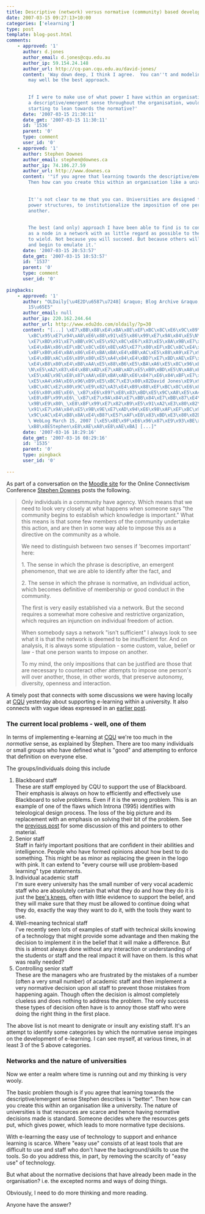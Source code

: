 ```yaml
---
title: Descriptive (network) versus normative (community) based development of e-learning in organisations
date: 2007-03-15 09:27:13+10:00
categories: ['elearning']
type: post
template: blog-post.html
comments:
    - approved: '1'
      author: d.jones
      author_email: d.jones@cqu.edu.au
      author_ip: 59.154.24.148
      author_url: http://cq-pan.cqu.edu.au/david-jones/
      content: 'Way down deep, I think I agree.  You can''t and modeling the behaviour
        may well be the best approach.
    
    
        If I were to make use of what power I have within an organisation to impose/encourage
        a descriptive/emergent sense throughout the organisation, would that mean I''m
        starting to lean towards the normative?'
      date: '2007-03-15 21:30:11'
      date_gmt: '2007-03-15 11:30:11'
      id: '1536'
      parent: '0'
      type: comment
      user_id: '0'
    - approved: '1'
      author: Stephen Downes
      author_email: stephen@downes.ca
      author_ip: 74.106.27.59
      author_url: http://www.downes.ca
      content: '"if you agree that learning towards the descriptive/emergent sense ...
        Then how can you create this within an organisation like a university."
    
    
        It''s not clear to me that you can. Universities are designed to preserve existing
        power structures, to institutionalize the imposition of one person''s will over
        another.
    
    
        The best (and only) approach I have been able to find is to conduct *oneself*
        as a node in a network with as little regard as possible to the power others purport
        to wield. Not because you will succeed. But because others will see your freedom
        and begin to emulate it.'
      date: '2007-03-15 20:53:57'
      date_gmt: '2007-03-15 10:53:57'
      id: '1537'
      parent: '0'
      type: comment
      user_id: '0'
    
pingbacks:
    - approved: '1'
      author: "OLDaily[\u4E2D\u6587\u7248] &raquo; Blog Archive &raquo; 2007\u5E743\u6708\
        15\u65E5"
      author_email: null
      author_ip: 220.162.244.64
      author_url: http://www.edu2do.com/oldaily/?p=30
      content: "[...] \xE7\xBB\x88\xE4\xBA\x8E\xEF\xBC\x8C\xE6\x9C\x89\xE4\xBA\xBA\xE5\
        \xBC\x95\xE7\x94\xA8\xE6\x88\x91\xE5\x86\x99\xE7\x9A\x84\xE5\N\xB3\xE4\xBA\x8E\
        \xE7\xBD\x91\xE7\xBB\x9C\xE5\x92\x8C\xE6?\x83\xE5\x8A\x9B\xE7\x9A\x84\xE8\xB4\xB4\
        \xE4\xBA\x86\xEF\xBC\x8C\xE6\x8E\xA5\xE7?\x80\xEF\xBC\x8C\xE4\xBB\x96\xE6??\xE8\
        \xBF\xB0\xE4\xBA\x86\xE4\xBA\xBA\xE4\xBB\xAC\xE5\x88\xA9\xE7\x94\xA8\xE4\xBB\x96\
        \xE4\xBB\xAC\xE6\x89\x80\xE5\xA4\x84\xE4\xBD?\xE7\xBD\xAE\xEF\xBC\x8C\xE5\x9C\xA8\
        \xE4\xB8\x80\xE4\xB8\xAA\xE5\x88\xB6\xE5\xBA\xA6\xE5\x8C\x96\xE7\x9A\x84\xE6\x83\
        \N\xE5\xA2\x83\xE4\xB8\xAD\xE7\xAB\xAD\xE5\xB0\xBD\xE5\N\xA8\xE5\x8A\x9B\xE8?\xBD\
        \xE5\xAE\x9E\xE8\x87\xAA\xE8\xBA\xAB\xE6\x84?\xE6\x84\xBF\xE7\x9A\x84\xE8\xAE\xB8\
        \xE5\xA4\x9A\xE6\x96\xB9\xE5\xBC?\xE3\x80\x82David Jones\xE9\x97\xAE\xE9?\x93\xEF\
        \xBC\x8C\xE2\x80\x9C\xE9\x82\xA3\xE4\xB9\x88\xEF\xBC\x8C\xE6\x88\x91\xE4\xBB\xAC\
        \xE6\x80\x8E\xE6\_\xB7\xE6\x89?\xE8\x83\xBD\xE5\x9C\xA8\xE5\xA4\xA7\xE5\xAD\xA6\
        \xE8\xBF\x99\xE6\_\xB7\xE7\x9A\x84\xE7\xBB\x84\xE7\xBB\x87\xE4\xB8\xAD\xE5\x88\
        \x9B\xE9\x80\_\xE8\xBF\x99\xE7\x82\xB9\xE5\x91\xA2\xE3\x80\x82\xE2\x80? \xE6\x88\
        \x91\xE7\x9A\x84\xE5\x9B\x9E\xE7\xAD\x94\xE6\x98\xAF\xEF\xBC\x9A\xE5\x9F\xBA\xE6\
        \x9C\xAC\xE4\xB8\x8A\xE4\xB8?\xE5?\xAF\xE8\x83\xBD\xE3\x80\x82David Jones, David&#8217;s\
        \ WebLog March 15, 2007 [\xE5\x8E\x9F\xE6\x96\x87\xE9\x93\xBE\xE6\x8E\xA5] [\xE4\
        \xB8\x8EStephen\xE8\xAE\xA8\xE8\xAE\xBA] [...]"
      date: '2007-03-16 18:29:16'
      date_gmt: '2007-03-16 08:29:16'
      id: '1535'
      parent: '0'
      type: pingback
      user_id: '0'
    
---
```

As part of a conversation on the [Moodle site](http://ltc.umanitoba.ca/moodle/course/view.php?id=9) for the Online Connectivism Conference [Stephen Downes](http://www.downes.ca/) posts the following.

> Only individuals in a community have agency. Which means that we need to look very closely at what happens when someone says "the community begins to establish which knowledge is important." What this means is that some few members of the community undertake this action, and are then in some way able to impose this as a directive on the community as a whole.
> 
> We need to distinguish between two senses if 'becomes important' here:
> 
> 1\. The sense in which the phrase is descriptive, an emergent phenomenon, that we are able to identify after the fact, and
> 
> 2\. The sense in which the phrase is normative, an individual action, which becomes definitive of membership or good conduct in the community.
> 
> The first is very easily established via a network. But the second requires a somewhat more cohesive and restrictive organization, which requires an injunction on individual freedom of action.
> 
> When somebody says a network "isn't sufficient" I always look to see what it is that the network is deemed to be insufficient for. And on analysis, it is always some stipulation - some custom, value, belief or law - that one person wants to impose on another.
> 
> To my mind, the only impositions that can be justified are those that are necessary to counteract other attempts to impose one person's will over another, those, in other words, that preserve autonomy, diversity, openness and interaction.

A timely post that connects with some discussions we were having locally at [CQU](http://www.cqu.edu.au/) yesterday about supporting e-learning within a university. It also connects with vague ideas expressed in an [earlier post](http://cq-pan.cqu.edu.au/david-jones/blog/?p=107).

### The current local problems - well, one of them

In terms of implementing e-learning at [CQU](http://www.cqu.edu.au/) we're too much in the _normative_ sense, as explained by Stephen. There are too many individuals or small groups who have defined what is "good" and attempting to enforce that definition on everyone else.

The groups/individuals doing this include

1. Blackboard staff  
    These are staff employed by CQU to support the use of Blackboard. Their emphasis is always on how to efficiently and effectively use Blackboard to solve problems. Even if it is the wrong problem. This is an example of one of the flaws which Introna (1995) identifies with teleological design process. The loss of the big picture and its replacement with an emphasis on solving their bit of the problem. See the [previous post](http://cq-pan.cqu.edu.au/david-jones/blog/?p=107) for some discussion of this and pointers to other material.
2. Senior staff  
    Staff in fairly important positions that are confident in their abilities and intelligence. People who have formed opinions about how best to do something. This might be as minor as replacing the green in the logo with pink. It can extend to "every course will use problem-based learning" type statements.
3. Individual academic staff  
    I'm sure every university has the small number of very vocal academic staff who are absolutely certain that what they do and how they do it is just the [bee's knees](http://www.yaelf.com/aueFAQ/mifbeesknees.shtml), often with little evidence to support the belief, and they will make sure that they must be allowed to continue doing what they do, exactly the way they want to do it, with the tools they want to use.
4. Well-meaning technical staff  
    I've recently seen lots of examples of staff with technical skills knowing of a technology that might provide some advantage and then making the decision to implement it in the belief that it will make a difference. But this is almost always done without any interaction or understanding of the students or staff and the real impact it will have on them. Is this what was really needed?
5. Controlling senior staff  
    These are the managers who are frustrated by the mistakes of a number (often a very small number) of academic staff and then implement a very normative decision upon all staff to prevent those mistakes from happening again. Though often the decision is almost completely clueless and does nothing to address the problem. The only success these types of decision often have is to annoy those staff who were doing the right thing in the first place.

The above list is not meant to denigrate or insult any existing staff. It's an attempt to identify some categories by which the normative sense impinges on the development of e-learning. I can see myself, at various times, in at least 3 of the 5 above categories.

### Networks and the nature of universities

Now we enter a realm where time is running out and my thinking is very wooly.

The basic problem though is if you agree that learning towards the descriptive/emergent sense Stephen describes is "better". Then how can you create this within an organisation like a university. The nature of universities is that resources are scarce and hence having normative decisions made is standard. Someone decides where the resources gets put, which gives power, which leads to more normative type decisions.

With e-learning the easy use of technology to support and enhance learning is scarce. Where "easy use" consists of at least tools that are difficult to use and staff who don't have the background/skills to use the tools. So do you address this, in part, by removing the scarcity of "easy use" of technology.

But what about the normative decisions that have already been made in the organisation? i.e. the excepted norms and ways of doing things.

Obviously, I need to do more thinking and more reading.

Anyone have the answer?